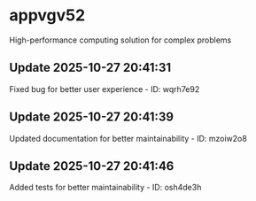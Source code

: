 # appvgv52
High-performance computing solution for complex problems

## Update 2025-10-27 20:41:31
Fixed bug for better user experience - ID: wqrh7e92


## Update 2025-10-27 20:41:39
Updated documentation for better maintainability - ID: mzoiw2o8


## Update 2025-10-27 20:41:46
Added tests for better maintainability - ID: osh4de3h

